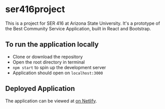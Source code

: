 # ser416project

This is a project for SER 416 at Arizona State University. It's a prototype of the Best Community Service Application, built in React and Bootstrap.
 
To run the application locally
-
- Clone or download the repository
- Open the root directory in terminal
- `npm start` to spin up the development server
- Application should open on `localhost:3000`

Deployed Application
-
The application can be viewed at [on Netlify](https://angry-euler-4f6e31.netlify.com/).